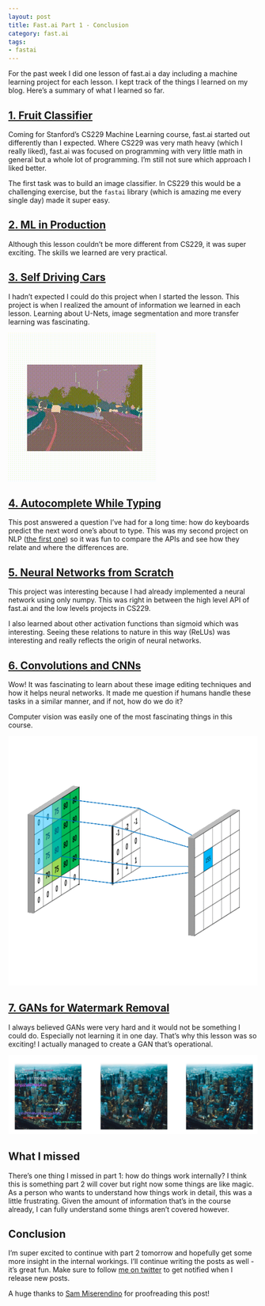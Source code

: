 ```yaml
---
layout: post
title: Fast.ai Part 1 - Conclusion
category: fast.ai
tags:
- fastai
---
```


For the past week I did one lesson of fast.ai a day including a machine learning project for each lesson. I kept track of the things I learned on my blog. Here’s a summary of what I learned so far.

## [1. Fruit Classifier](https://rickwierenga.com/blog/fast.ai/FastAI2019-1.html)
Coming for Stanford’s CS229 Machine Learning course, fast.ai started out differently than I expected. Where CS229 was very math heavy (which I really liked), fast.ai was focused on programming with very little math in general but a whole lot of programming. I’m still not sure which approach I liked better.

The first task was to build an image classifier. In CS229 this would be a challenging exercise, but the `fastai` library (which is amazing me every single day) made it super easy. 

## [2. ML in Production](https://rickwierenga.com/blog/fast.ai/FastAI2019-2-1.html)
Although this lesson couldn’t be more different from CS229, it was super exciting. The skills we learned are very practical.

## [3. Self Driving Cars](https://rickwierenga.com/blog/fast.ai/FastAI2019-3.html)
I hadn’t expected I could do this project when I started the lesson. This project is when I realized the amount of information we learned in each lesson. Learning about U-Nets, image segmentation and more transfer learning was fascinating.

![](/assets/images/3/drive.gif)

## [4. Autocomplete While Typing](https://rickwierenga.com/blog/fast.ai/FastAI2019-4.html)
This post answered a question I’ve had for a long time: how do keyboards predict the next word one’s about to type. This was my second project on NLP ([the first one](https://rickwierenga.com/blog/apple/NaturalLanguage.html)) so it was fun to compare the APIs and see how they relate and where the differences are.

## [5. Neural Networks from Scratch](https://rickwierenga.com/blog/fast.ai/FastAI2019-5.html) 
This project was interesting because I had already implemented a neural network using only numpy. This was right in between the high level API of fast.ai and the low levels projects in CS229.

I also learned about other activation functions than sigmoid which was interesting. Seeing these relations to nature in this way (ReLUs) was interesting and really reflects the origin of neural networks.

## [6. Convolutions and CNNs](https://rickwierenga.com/blog/fast.ai/FastAI2019-6.html)
Wow! It was fascinating to learn about these image editing techniques and how it helps neural networks. It made me question if humans handle these tasks in a similar manner, and if not, how do we do it?

Computer vision was easily one of the most fascinating things in this course.

![](/assets/images/6/convSobel.gif)

## [7. GANs for Watermark Removal](https://rickwierenga.com/blog/fast.ai/FastAI2019-7.html)
I always believed GANs were very hard and it would not be something I could do. Especially not learning it in one day. That’s why this lesson was so exciting! I actually managed to create a GAN that’s operational.

![](/assets/images/7/r2.png)

## What I missed
There’s one thing I missed in part 1: how do things work internally? I think this is something part 2 will cover but right now some things are like magic. As a person who wants to understand how things work in detail, this was a little frustrating. Given the amount of information that’s in the course already, I can fully understand some things aren’t covered however.

## Conclusion
I’m super excited to continue with part 2 tomorrow and hopefully get some more insight in the internal workings. I’ll continue writing the posts as well - it’s great fun. Make sure to follow [me on twitter](https://twitter.com/rickwierenga) to get notified when I release new posts.

<p class="text-muted">A huge thanks to <a target="_blank" href="https://twitter.com/miserendino_sam">Sam Miserendino</a> for proofreading this post!</p>
